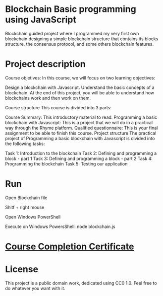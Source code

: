 # Blockchain Basic programming using JavaScript

Blockchain guided project where I programmed my very first own blockchain designing a simple blockchain structure that contains its blocks structure, the consensus protocol, and some others blockchain features.


# Project description
Course objetives:
In this course, we will focus on two learning objectives:

Design a blockchain with Javascript.
Understand the basic concepts of a blockchain.
At the end of this project, you will be able to understand how blockchains work and then work on them.

Course structure
This course is divided into 3 parts:

Course Summary: This introductory material to read.
Programming a basic blockchain with Javascript: This is a project that we will do in a practical way through the Rhyme platform.
Qualified questionnaire: This is your final assignment to be able to finish this course.
Project structure
The practical project of Programming a basic blockchain with Javascript is divided into the following tasks:

Task 1: Introduction to the blockchain
Task 2: Defining and programming a block - part 1
Task 3: Defining and programming a block - part 2
Task 4: Programming the blockchain
Task 5: Testing our application

# Run
Open Blockchain file

Shitf + right mouse

Open Windows PowerShell

Execute on Windows PowersShell: node blockchain.js

# [Course Completion Certificate](https://www.coursera.org/account/accomplishments/certificate/MYFUMHV87BYH)

# License
This project is a public domain work, dedicated using CC0 1.0. Feel free to do whatever you want with it. 

